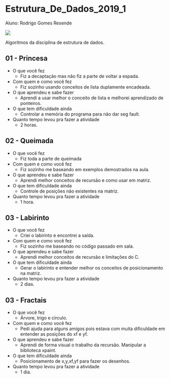 # Estrutura_De_Dados_2019_1
Aluno: Rodrigo Gomes Resende

![](https://user-images.githubusercontent.com/7853887/53703398-67892f80-3df0-11e9-9db5-4a66ab218d01.jpeg)

Algoritmos da disciplina de estrutura de dados.

## 01 - Princesa

- O que você fez
    - Fiz a decaptação mas não fiz a parte de voltar a espada.
- Com quem e como você fez
    - Fiz sozinho usando conceitos de lista duplamente encadeada.
- O que aprendeu e sabe fazer
    - Aprendi a usar melhor o conceito de lista e melhorei aprendizado de ponteiros.
- O que tem dificuldade ainda
    - Controlar a memória do programa para não dar seg fault.
- Quanto tempo levou pra fazer a atividade
    - 2 horas.

## 02 - Queimada

- O que você fez
    - Fiz toda a parte de queimada
- Com quem e como você fez
    - Fiz sozinho me baseando em exemplos demostrados na aula.
- O que aprendeu e sabe fazer
    - Aprendi melhor conceitos de recursão e como usar em matriz.
- O que tem dificuldade ainda
    - Controle de posições não existentes na matriz.
- Quanto tempo levou pra fazer a atividade
    - 1 hora.

## 03 - Labirinto

- O que você fez
    - Criei o labirinto e encontrei a saída.
- Com quem e como você fez
    - Fiz sozinho me baseando no código passado em sala.
- O que aprendeu e sabe fazer
    - Aprendi melhor conceitos de recursão e limitações do C.
- O que tem dificuldade ainda
    - Gerar o labirinto  e entender melhor os conceitos de posicionamento na matriz.
- Quanto tempo levou pra fazer a atividade
    - 2 dias.

## 03 - Fractais

- O que você fez
    - Árvore, trigo e círculo.
- Com quem e como você fez
    - Pedi ajuda para alguns amigos pois estava com muita dificuldade em entender as posições do xf e yf.
- O que aprendeu e sabe fazer
    - Aprendi de forma visual o trabalho da recursão. Manipular a biblioteca xpaint.
- O que tem dificuldade ainda
    - Posicionamento de x,y,xf,yf para fazer os desenhos.
- Quanto tempo levou pra fazer a atividade
    - 1 dia.


